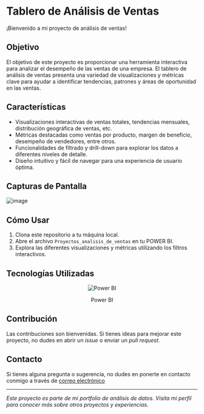 # Tablero de Análisis de Ventas

¡Bienvenido a mi proyecto de análisis de ventas!

## Objetivo
El objetivo de este proyecto es proporcionar una herramienta interactiva para analizar el desempeño de las ventas de una empresa. El tablero de análisis de ventas presenta una variedad de visualizaciones y métricas clave para ayudar a identificar tendencias, patrones y áreas de oportunidad en las ventas.

## Características
- Visualizaciones interactivas de ventas totales, tendencias mensuales, distribución geográfica de ventas, etc.
- Métricas destacadas como ventas por producto, margen de beneficio, desempeño de vendedores, entre otros.
- Funcionalidades de filtrado y drill-down para explorar los datos a diferentes niveles de detalle.
- Diseño intuitivo y fácil de navegar para una experiencia de usuario óptima.

## Capturas de Pantalla
 ![image](https://github.com/BelenGerez/Analisis_de_Ventas/assets/108203320/2c75cf69-6c64-4145-bdf4-a1dc35844b3f)

## Cómo Usar
1. Clona este repositorio a tu máquina local.
2. Abre el archivo `Proyectos_analisis_de_ventas` en tu POWER BI.
3. Explora las diferentes visualizaciones y métricas utilizando los filtros interactivos.


## Tecnologías Utilizadas
<div align="center">
  <img src="https://img.icons8.com/color/48/000000/power-bi.png" alt="Power BI">
  <p>Power BI</p>
</div>



## Contribución
Las contribuciones son bienvenidas. Si tienes ideas para mejorar este proyecto, no dudes en abrir un _issue_ o enviar un _pull request_.

## Contacto
Si tienes alguna pregunta o sugerencia, no dudes en ponerte en contacto conmigo a través de [correo electrónico](gerezbelen875@gmail.com) 

---

_Este proyecto es parte de mi portfolio de análisis de datos. Visita mi perfil para conocer más sobre otros proyectos y experiencias._


